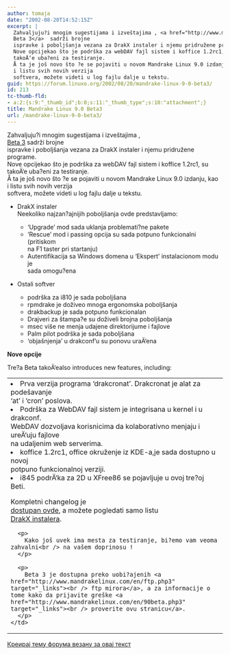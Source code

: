 ```yaml
---
author: tomaja
date: "2002-08-20T14:52:15Z"
excerpt: |
  Zahvaljuju?i mnogim sugestijama i izveštajima , <a href="http://www.mandrakelinux.com/en/90beta.php3" target="_links">
  Beta 3</a>  sadrži brojne
  ispravke i poboljšanja vezana za DrakX instaler i njemu pridružene programe.<br>
  Nove opcijekao što je podrška za webDAV fajl sistem i koffice 1.2rc1, su
  takoÄ‘e uba?eni za testiranje.
  Å ta je još novo što ?e se pojaviti u novom Mandrake Linux 9.0 izdanju,  kao
  i listu svih novih verzija
  softvera, možete videti u log fajlu dalje u tekstu.
guid: https://forum.linuxo.org/2002/08/20/mandrake-linux-9-0-beta3/
id: 213
tc-thumb-fld:
- a:2:{s:9:"_thumb_id";b:0;s:11:"_thumb_type";s:10:"attachment";}
title: Mandrake Linux 9.0 Beta3
url: /mandrake-linux-9-0-beta3/
---
```

Zahvaljuju?i mnogim sugestijama i izveštajima , <a href="http://www.mandrakelinux.com/en/90beta.php3" target="_links"><br /> Beta 3</a> sadrži brojne  
ispravke i poboljšanja vezana za DrakX instaler i njemu pridružene programe.  
Nove opcijekao što je podrška za webDAV fajl sistem i koffice 1.2rc1, su  
takoÄ‘e uba?eni za testiranje.  
Å ta je još novo što ?e se pojaviti u novom Mandrake Linux 9.0 izdanju, kao  
i listu svih novih verzija  
softvera, možete videti u log fajlu dalje u tekstu.<!--break-->

* DrakX instaler  
Neekoliko najzan?ajnijih poboljšanja ovde predstavljamo: 

  * &#8216;Upgrade&#8217; mod sada uklanja problemati?ne pakete
  * &#8216;Rescue&#8217; mod i passing opcija su sada potpuno funkcionalni (pritiskom  
    na F1 taster pri startanju)
  * Autentifikacija sa Windows domena u &#8216;Ekspert&#8217; instalacionom modu je  
    sada omogu?ena

* Ostali softver 

  * podrška za i810 je sada poboljšana
  * rpmdrake je doživeo mnoga ergonomska poboljšanja
  * drakbackup je sada potpuno funkcionalan
  * Drajveri za štampa?e su doživeli brojna poboljšanja
  * msec više ne menja udajene direktorijume i fajlove
  * Palm pilot podrška je sada poboljšana
  * &#8216;objašnjenja&#8217; u drakconf&#8217;u su ponovu uraÄ‘ena

**Nove opcije**

Tre?a Beta takoÄ‘ealso introduces new features, including:

<table border="0" cellpadding="3" cellspacing="1" width="100%">
  <tr>
    <td>
      <li>
        Prva verzija programa &#8216;drakcronat&#8217;. Drakcronat je alat za podešavanje<br /> &#8216;at&#8217; i &#8216;cron&#8217; poslova.
      </li>
      <li>
        Podrška za WebDAV fajl sistem je integrisana u kernel i u drakconf.<br /> WebDAV dozvoljava korisnicima da kolaborativno menjaju i ureÄ‘uju fajlove<br /> na udaljenim web serverima.
      </li>
      <li>
        koffice 1.2rc1, office okruženje iz KDE-a,je sada dostupno u novoj<br /> potpuno funkcionalnoj verziji.
      </li>
      <li>
        i845 podrÄ‘ka za 2D u XFree86 se pojavljuje u ovoj tre?oj Beti.
      </li>
      <p>
        Kompletni changelog je <a href="http://www.mandrakelinux.com/en/changelog/beta3.txt"><br /> dostupan ovde</a>, a možete pogledati samo listu <a href="http://www.mandrakelinux.com/en/changelog/beta3-drakx.txt"><br /> DrakX instalera</a>.
      </p>
      
      <p>
        Kako još uvek ima mesta za testiranje, bi?emo vam veoma zahvalni<br /> na vašem doprinosu !
      </p>
      
      <p>
        Beta 3 je dostupna preko uobi?ajenih <a href="http://www.mandrakelinux.com/en/ftp.php3" target="_links"><br /> ftp mirora</a>, a za informacije o tome kako da prijavite greške <a href="http://www.mandrakelinux.com/en/90beta.php3" target="_links"><br /> proverite ovu stranicu</a>.
      </p>
    </td>
  </tr>
</table>

[Креирај тему форума везану за овај текст](https://linuxo.org/nova-tema-na-forumu/?se_pid=213)